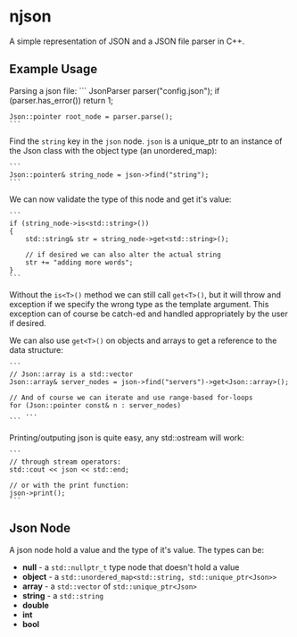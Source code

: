 # njson
A simple representation of JSON and a JSON file parser in C++.

## Example Usage

Parsing a json file:
	```
	JsonParser parser("config.json");
	if (parser.has_error())
		return 1;
	
	Json::pointer root_node = parser.parse();
	```

Find the `string` key in the `json` node. `json` is a unique_ptr to an instance of the Json class with the object type (an unordered_map):

	```
	Json::pointer& string_node = json->find("string");
	```

We can now validate the type of this node and get it's value:

	```
	if (string_node->is<std::string>())
	{
		std::string& str = string_node->get<std::string>();

		// if desired we can also alter the actual string
		str += "adding more words";
	}
	```

Without the `is<T>()` method we can still call `get<T>()`, but it will throw and exception if we specify the wrong type as the template argument. This exception can of course be catch-ed and handled appropriately by the user if desired.

We can also use `get<T>()` on objects and arrays to get a reference to the data structure:

	```
	// Json::array is a std::vector
	Json::array& server_nodes = json->find("servers")->get<Json::array>();

	// And of course we can iterate and use range-based for-loops
	for (Json::pointer const& n : server_nodes)
		...
	```

Printing/outputing json is quite easy, any std::ostream will work:

	```
	// through stream operators:
	std::cout << json << std::end;

	// or with the print function:
	json->print();
	```

## Json Node

A json node hold a value and the type of it's value.
The types can be:
- **null**		- a `std::nullptr_t` type node that doesn't hold a value
- **object**	- a `std::unordered_map<std::string, std::unique_ptr<Json>>`
- **array**		- a `std::vector` of `std::unique_ptr<Json>`
- **string**	- a `std::string`
- **double**
- **int**
- **bool**
